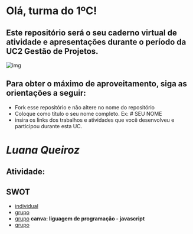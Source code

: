 # Olá, turma do 1ºC! 
## Este repositório será o seu caderno virtual de atividade e apresentações durante o período da UC2 Gestão de Projetos. 

![img](https://blog.acelerato.com/wp-content/uploads/2020/08/5-beneficios-da-gesta%CC%83o-de-projetos-para-a-sua-empresa-1200x640.png)

## Para obter o máximo de aproveitamento, siga as orientações a seguir:

- Fork esse repositório e não altere no nome do repositório
- Coloque como título o seu nome completo. Ex: # SEU NOME
- insira os links dos trabalhos e atividades que você desenvolveu e participou durante esta UC.

# _Luana Queiroz_

## Atividade: 
## **SWOT**
- [individual](https://trello.com/invite/b/pDQLz2CP/ATTI37a77b13c7ce23f44895c41beef118c09F217059/luana-queiroz)
- [grupo](https://trello.com/invite/b/pDQLz2CP/ATTI37a77b13c7ce23f44895c41beef118c09F217059/luana-queiroz)
- [grupo](https://trello.com/invite/b/FNEcOPRI/ATTIf6a6d5e3a1b8e78c32702926da579a8e377DC7B2/trabalho-em-grupo)
**canva: liguagem de programação - javascript**
- [grupo](https://www.canva.com/design/DAGEjcwsWQw/oLc2Cb0vagBMyZSGDPg4ug/edit?utm_content=DAGEjcwsWQw&utm_campaign=designshare&utm_medium=link2&utm_source=sharebutton)
